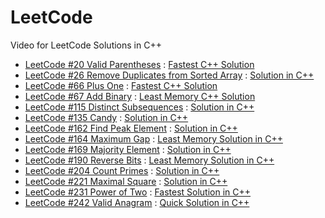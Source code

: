 # LeetCode
Video for LeetCode Solutions in C++

- [LeetCode #20 Valid Parentheses](https://leetcode.com/problems/valid-parentheses/) : [Fastest C++ Solution](https://youtu.be/wyvEXgMW1-w)
- [LeetCode #26 Remove Duplicates from Sorted Array](https://leetcode.com/problems/remove-duplicates-from-sorted-array/) : [Solution in C++](https://youtu.be/usvzeYt8XgM)
- [LeetCode #66 Plus One](https://leetcode.com/problems/plus-one/) : [Fastest C++ Solution](https://youtu.be/IzOFx2yNnh4)
- [LeetCode #67 Add Binary](https://leetcode.com/problems/add-binary/) : [Least Memory C++ Solution](https://youtu.be/Jn3G3KaA3bo)
- [LeetCode #115 Distinct Subsequences](https://leetcode.com/problems/distinct-subsequences/) : [Solution in C++](https://youtu.be/afkOysxeJlQ)
- [LeetCode #135 Candy](https://leetcode.com/problems/candy/) : [Solution in C++](https://youtu.be/rEKMA2lKey8)
- [LeetCode #162 Find Peak Element](https://leetcode.com/problems/find-peak-element/) : [Solution in C++](https://youtu.be/kX7vylYUv-E)
- [LeetCode #164 Maximum Gap](https://leetcode.com/problems/maximum-gap/) : [Least Memory Solution in C++](https://youtu.be/_YOgDVIQS3o)
- [LeetCode #169 Majority Element](https://leetcode.com/problems/majority-element/) : [Solution in C++](https://youtu.be/qh6DzPPOEKk)
- [LeetCode #190 Reverse Bits](https://leetcode.com/problems/reverse-bits/) : [Least Memory Solution in C++](https://youtu.be/Cvv0PEUdUPA)
- [LeetCode #204 Count Primes](https://leetcode.com/problems/count-primes/) : [Solution in C++](https://youtu.be/wqShmsG9U4k)
- [LeetCode #221 Maximal Square](https://leetcode.com/problems/maximal-square/) : [Solution in C++](https://youtu.be/9YKqLOjIdo8)
- [LeetCode #231 Power of Two](https://leetcode.com/problems/power-of-two/) : [Fastest Solution in C++](https://youtu.be/FUyxYAS9wOw)
- [LeetCode #242 Valid Anagram](https://leetcode.com/problems/valid-anagram/) : [Quick Solution in C++](https://youtu.be/0UQM8IBSly8)



